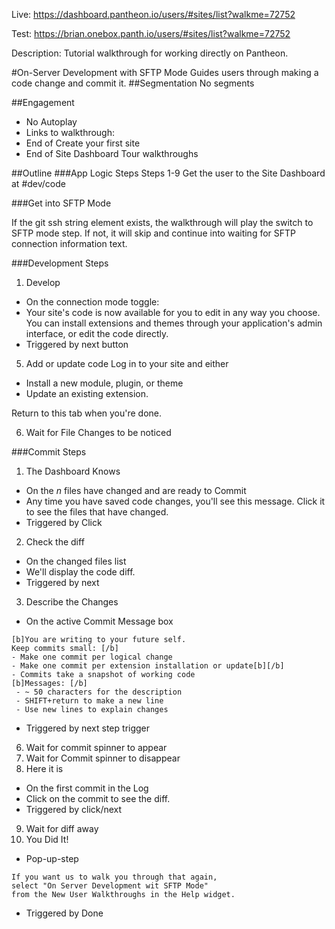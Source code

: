 Live: https://dashboard.pantheon.io/users/#sites/list?walkme=72752

Test: https://brian.onebox.panth.io/users/#sites/list?walkme=72752

Description: Tutorial walkthrough for working directly on Pantheon.

#On-Server Development with SFTP Mode
Guides users through making a code change and commit it.
##Segmentation
No segments

##Engagement
 - No Autoplay
 - Links to walkthrough:
  - End of Create your first site
  - End of Site Dashboard Tour walkthroughs

##Outline
###App Logic Steps
Steps 1-9 Get the user to the Site Dashboard at #dev/code

###Get into SFTP Mode

If the git ssh string element exists, the walkthrough will play the switch to SFTP mode step. If not, it will skip and continue into waiting for SFTP connection information text.

###Development Steps
1. Develop
 - On the connection mode toggle:
 - Your site's code is now available for you to edit in any way you choose. You can install extensions and themes through your application's admin interface, or edit the code directly.
 - Triggered by next button
5. Add or update code
  Log in to your site and either
 - Install a new module, plugin, or theme
 - Update an existing extension.

 Return to this tab when you're done. 

6. Wait for File Changes to be noticed

###Commit Steps
1. The Dashboard Knows
 - On the _n_ files have changed and are ready to Commit
 - Any time you have saved code changes, you'll see this message. Click it to see the files that have changed.
 - Triggered by Click
2. Check the diff
 - On the changed files list
 - We'll display the code diff.
 - Triggered by next

3. Describe the Changes
 - On the active Commit Message box

 ```
 [b]You are writing to your future self.
Keep commits small: [/b]
 - Make one commit per logical change
 - Make one commit per extension installation or update[b][/b]
 - Commits take a snapshot of working code
[b]Messages: [/b]
  - ~ 50 characters for the description
  - SHIFT+return to make a new line
  - Use new lines to explain changes
  ```
 - Triggered by next step trigger
6. Wait for commit spinner to appear
7. Wait for Commit spinner to disappear
8. Here it is
 - On the first commit in the Log
 - Click on the commit to see the diff.
 - Triggered by click/next
9. Wait for diff away
10. You Did It!
 - Pop-up-step
 ```
 If you want us to walk you through that again,
select "On Server Development wit SFTP Mode"
from the New User Walkthroughs in the Help widget.
```
 - Triggered by Done
